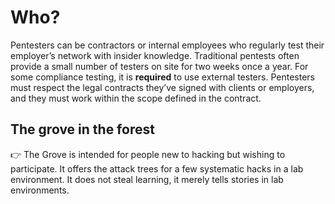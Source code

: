# Who?

Pentesters can be contractors or internal employees who regularly test their employer’s network with insider knowledge.
Traditional pentests often provide a small number of testers on site for two weeks once a year. For some compliance
testing, it is **required** to use external testers. Pentesters must respect the legal contracts they’ve signed with
clients or employers, and they must work within the scope defined in the contract.

## The grove in the forest

👉 The Grove is intended for people new to hacking but wishing to participate. It offers the attack trees for 
a few systematic hacks in a lab environment. It does not steal learning, it merely tells stories in lab environments. 

